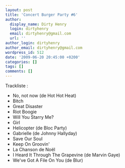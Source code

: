 ```yaml
---
layout: post
title: 'Concert Burger Party #6'
author:
  display_name: Dirty Henry
  login: dirtyhenry
  email: dirtyhenry@gmail.com
  url: ''
author_login: dirtyhenry
author_email: dirtyhenry@gmail.com
wordpress_id: 512
date: '2009-06-20 20:45:00 +0200'
categories: []
tags: []
comments: []
---
```

Trackliste : 
- No, not now (de Hot Hot Heat)
- Bitch
- Great Disaster
- Riot Boogie
- Will You Starry Me?
- Girl
- Helicopter (de Bloc Party)
- Gabrielle (de Johnny Hallyday)
- Save Our Soul
- Keep On Groovin'
- La Chanson de Noël
- I Heard It Through The Grapevine (de Marvin Gaye)
- We've Got A File On You (de Blur)

<object width="425" height="344"><param name="movie" value="http://www.youtube.com/v/CUyY9Q8S1qQ&hl=fr&fs=1&"></param><param name="allowFullScreen" value="true"></param><param name="allowscriptaccess" value="always"></param><embed src="http://www.youtube.com/v/CUyY9Q8S1qQ&hl=fr&fs=1&" type="application/x-shockwave-flash" allowscriptaccess="always" allowfullscreen="true" width="425" height="344"></embed></object>

